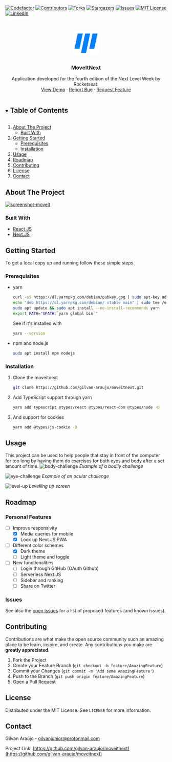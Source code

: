 <!--
*** Thanks for checking out the Best-README-Template. If you have a suggestion
*** that would make this better, please fork the moveitnext and create a pull request
*** or simply open an issue with the tag "enhancement".
*** Thanks again! Now go create something AMAZING! :D
***
***
***
*** To avoid retyping too much info. Do a search and replace for the following:
*** gilvan-araujo, moveitnext, twitter_handle, gilvanjunior@protonmail.com, MoveItNext, Application developed for the fourth edition of the Next Level Week by Rocketseat.
-->

<!-- PROJECT SHIELDS -->
<!--
*** I'm using markdown "reference style" links for readability.
*** Reference links are enclosed in brackets [ ] instead of parentheses ( ).
*** See the bottom of this document for the declaration of the reference variables
*** for contributors-url, forks-url, etc. This is an optional, concise syntax you may use.
*** https://www.markdownguide.org/basic-syntax/#reference-style-links
-->
[![Codefactor][codefactor-shield]][codefactor-url]
[![Contributors][contributors-shield]][contributors-url]
[![Forks][forks-shield]][forks-url]
[![Stargazers][stars-shield]][stars-url]
[![Issues][issues-shield]][issues-url]
[![MIT License][license-shield]][license-url]
[![LinkedIn][linkedin-shield]][linkedin-url]

<!-- PROJECT LOGO -->
<br />
<p align="center">
  <a href="https://github.com/gilvan-araujo/moveitnext">
    <img src="public/logo.svg" alt="Logo" width="80" height="80">
  </a>

  <h3 align="center">MoveItNext</h3>

  <p align="center">
    Application developed for the fourth edition of the Next Level Week by Rocketseat.
    <br />
    <a href="https://moveit-gray.vercel.app/">View Demo</a>
    ·
    <a href="https://github.com/gilvan-araujo/moveitnext/issues">Report Bug</a>
    ·
    <a href="https://github.com/gilvan-araujo/moveitnext/issues">Request Feature</a>
  </p>
</p>

<!-- TABLE OF CONTENTS -->
<details open="open">
  <summary><h2 style="display: inline-block">Table of Contents</h2></summary>
  <ol>
    <li>
      <a href="#about-the-project">About The Project</a>
      <ul>
        <li><a href="#built-with">Built With</a></li>
      </ul>
    </li>
    <li>
      <a href="#getting-started">Getting Started</a>
      <ul>
        <li><a href="#prerequisites">Prerequisites</a></li>
        <li><a href="#installation">Installation</a></li>
      </ul>
    </li>
    <li><a href="#usage">Usage</a></li>
    <li><a href="#roadmap">Roadmap</a></li>
    <li><a href="#contributing">Contributing</a></li>
    <li><a href="#license">License</a></li>
    <li><a href="#contact">Contact</a></li>
  </ol>
</details>

<!-- ABOUT THE PROJECT -->
## About The Project

[![screenshot-moveit](https://user-images.githubusercontent.com/45008443/109997853-66e14780-7cef-11eb-9902-eb41763b383f.png)](https://moveit-gray.vercel.app/)

### Built With

* [React JS](https://reactjs.org/)
* [Next.JS](https://nextjs.org/)

<!-- GETTING STARTED -->
## Getting Started

To get a local copy up and running follow these simple steps.

### Prerequisites

* yarn

  ```sh
  curl -sS https://dl.yarnpkg.com/debian/pubkey.gpg | sudo apt-key add -
  echo "deb https://dl.yarnpkg.com/debian/ stable main" | sudo tee /etc/apt/sources.list.d/yarn.list
  sudo apt update && sudo apt install --no-install-recommends yarn
  export PATH="$PATH:`yarn global bin`"
  ```

  See if it's installed with

  ```sh
  yarn --version
  ```

* npm and node.js

  ```sh
  sudo apt install npm nodejs
  ```

### Installation

1. Clone the moveitnext

   ```sh
   git clone https://github.com/gilvan-araujo/moveitnext.git
   ```

2. Add TypeScript support through yarn

   ```sh
   yarn add typescript @types/react @types/react-dom @types/node -D
   ```

3. And support for cookies

   ```sh
   yarn add @types/js-cookie -D
   ```

<!-- USAGE EXAMPLES -->
## Usage

This project can be used to help people that stay in front of the computer for too long by having them do exercises for both eyes and body after a set amount of time.
![body-challenge](https://user-images.githubusercontent.com/45008443/110000998-acebda80-7cf2-11eb-8be3-e2476721b673.png)
*Example of a bodily challenge* &nbsp;

![eye-challenge](https://user-images.githubusercontent.com/45008443/110001299-00f6bf00-7cf3-11eb-8452-a71c6f84594c.png)
*Example of an ocular challenge*

![level-up](https://user-images.githubusercontent.com/45008443/110001306-03591900-7cf3-11eb-8335-d8dca6ee0169.png)
*Levelling up screen*

<!-- ROADMAP -->
## Roadmap

### Personal Features

* [ ] Improve responsivity
  * [x] Media queries for mobile
  * [x] Look up Next.JS PWA
* [ ] Different color schemes
  * [x] Dark theme
  * [ ] Light theme and toggle
* [ ] New functionalities
  * [ ] Login through GitHub (OAuth Github)
  * [ ] Serverless Next.JS
  * [ ] Sidebar and ranking
  * [ ] Share on Twitter

### Issues

See also the [open issues](https://github.com/gilvan-araujo/moveitnext/issues) for a list of proposed features (and known issues).

<!-- CONTRIBUTING -->
## Contributing

Contributions are what make the open source community such an amazing place to be learn, inspire, and create. Any contributions you make are **greatly appreciated**.

1. Fork the Project
2. Create your Feature Branch (`git checkout -b feature/AmazingFeature`)
3. Commit your Changes (`git commit -m 'Add some AmazingFeature'`)
4. Push to the Branch (`git push origin feature/AmazingFeature`)
5. Open a Pull Request

<!-- LICENSE -->
## License

Distributed under the MIT License. See `LICENSE` for more information.

<!-- CONTACT -->
## Contact

Gilvan Araújo - gilvanjunior@protonmail.com

Project Link: [https://github.com/gilvan-araujo/moveitnext](https://github.com/gilvan-araujo/moveitnext)

<!-- MARKDOWN LINKS & IMAGES -->
<!-- https://www.markdownguide.org/basic-syntax/#reference-style-links -->
[codefactor-shield]: https://img.shields.io/codefactor/grade/github/gilvan-araujo/moveitnext?style=for-the-badge
[codefactor-url]: https://www.codefactor.io/repository/github/gilvan-araujo/moveitnext
[contributors-shield]: https://img.shields.io/github/contributors/gilvan-araujo/moveitnext.svg?style=for-the-badge
[contributors-url]: https://github.com/gilvan-araujo/moveitnext/graphs/contributors
[forks-shield]: https://img.shields.io/github/forks/gilvan-araujo/moveitnext.svg?style=for-the-badge
[forks-url]: https://github.com/gilvan-araujo/moveitnext/network/members
[stars-shield]: https://img.shields.io/github/stars/gilvan-araujo/moveitnext.svg?style=for-the-badge
[stars-url]: https://github.com/gilvan-araujo/moveitnext/stargazers
[issues-shield]: https://img.shields.io/github/issues/gilvan-araujo/moveitnext.svg?style=for-the-badge
[issues-url]: https://github.com/gilvan-araujo/moveitnext/issues
[license-shield]: https://img.shields.io/github/license/gilvan-araujo/moveitnext.svg?style=for-the-badge
[license-url]: https://github.com/gilvan-araujo/moveitnext/blob/master/LICENSE.txt
[linkedin-shield]: https://img.shields.io/badge/-LinkedIn-black.svg?style=for-the-badge&logo=linkedin&colorB=555
[linkedin-url]: https://linkedin.com/in/gilvan-araujo
